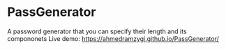 # PassGenerator
A password generator that you can specify their length and its compononets
Live demo: https://ahmedramzygi.github.io/PassGenerator/
